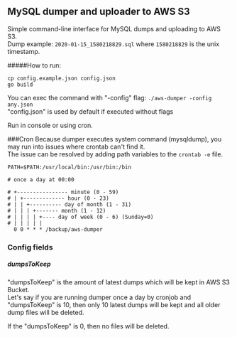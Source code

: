 ## MySQL dumper and uploader to AWS S3

Simple command-line interface for MySQL dumps and uploading to AWS S3.  
Dump example: `2020-01-15_1580218829.sql` where `1580218829` is the unix timestamp.

#####How to run:
 
`cp config.example.json config.json`  
`go build`  


You can exec the command with "-config" flag: `./aws-dumper -config any.json`  
"config.json" is used by default if executed without flags

Run in console or using cron.

###Cron
Because dumper executes system command (mysqldump), you may run into issues where crontab can't find it.  
The issue can be resolved by adding path variables to the `crontab -e` file.  
```
PATH=$PATH:/usr/local/bin:/usr/bin:/bin

# once a day at 00:00

# +---------------- minute (0 - 59)
# | +------------- hour (0 - 23)
# | | +---------- day of month (1 - 31)
# | | | +------- month (1 - 12)
# | | | | +---- day of week (0 - 6) (Sunday=0)
# | | | | |
  0 0 * * * /backup/aws-dumper

```


### Config fields
##### dumpsToKeep
"dumpsToKeep" is the amount of latest dumps which will be kept in AWS S3 Bucket.  
Let's say if you are running dumper once a day
by cronjob and "dumpsToKeep" is 10, then only 10 latest dumps will be kept and all older dump files will be deleted.

If the "dumpsToKeep" is 0, then no files will be deleted.  

